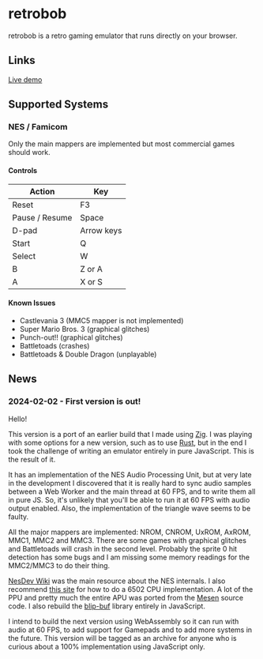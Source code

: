 # retrobob

retrobob is a retro gaming emulator that runs directly on your browser.

## Links

[Live demo](https://retrobob.bitzero.com.br/)

## Supported Systems

### NES / Famicom

Only the main mappers are implemented but most commercial games should work.

#### Controls

| Action         | Key        |
| -------------- | ---------- |
| Reset          | F3         |
| Pause / Resume | Space      |
| D-pad          | Arrow keys |
| Start          | Q          |
| Select         | W          |
| B              | Z or A     |
| A              | X or S     |

#### Known Issues

- Castlevania 3 (MMC5 mapper is not implemented)
- Super Mario Bros. 3 (graphical glitches)
- Punch-out!! (graphical glitches)
- Battletoads (crashes)
- Battletoads & Double Dragon (unplayable)

## News

### 2024-02-02 - First version is out!

Hello!

This version is a port of an earlier build that I made using [Zig](https://ziglang.org/). I was playing with some options for a new version, such as to use [Rust](https://www.rust-lang.org/), but in the end I took the challenge of writing an emulator entirely in pure JavaScript. This is the result of it.

It has an implementation of the NES Audio Processing Unit, but at very late in the development I discovered that it is really hard to sync audio samples between a Web Worker and the main thread at 60 FPS, and to write them all in pure JS. So, it's unlikely that you'll be able to run it at 60 FPS with audio output enabled. Also, the implementation of the triangle wave seems to be faulty.

All the major mappers are implemented: NROM, CNROM, UxROM, AxROM, MMC1, MMC2 and MMC3. There are some games with graphical glitches and Battletoads will crash in the second level. Probably the sprite 0 hit detection has some bugs and I am missing some memory readings for the MMC2/MMC3 to do their thing.

[NesDev Wiki](https://www.nesdev.org/) was the main resource about the NES internals. I also recommend [this site](https://www.masswerk.at/6502/6502_instruction_set.html) for how to do a 6502 CPU implementation. A lot of the PPU and pretty much the entire APU was ported from the [Mesen](https://github.com/SourMesen/Mesen) source code. I also rebuild the [blip-buf](https://code.google.com/archive/p/blip-buf/) library entirely in JavaScript.

I intend to build the next version using WebAssembly so it can run with audio at 60 FPS, to add support for Gamepads and to add more systems in the future. This version will be tagged as an archive for anyone who is curious about a 100% implementation using JavaScript only.
